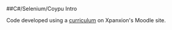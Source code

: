 ##C#/Selenium/Coypu Intro

Code developed using a <a href="https://docs.google.com/document/d/1FEqhKmLDD4sTIlMQODi70xGFtIArnDTPv3sSUDhFlQA/edit#">curriculum</a> on Xpanxion's Moodle site.
